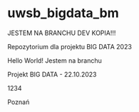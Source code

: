 # uwsb_bigdata_bm


JESTEM NA BRANCHU DEV KOPIA!!!

Repozytorium dla projektu BIG DATA 2023

Hello World! Jestem na branchu

Projekt BIG DATA - 22.10.2023

1234

Poznań
